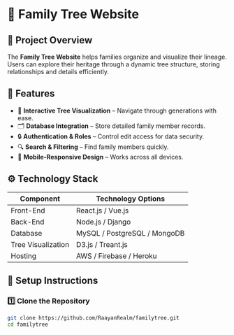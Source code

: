 # 🌳 Family Tree Website

## 📝 Project Overview
The **Family Tree Website** helps families organize and visualize their lineage. Users can explore their heritage through a dynamic tree structure, storing relationships and details efficiently.

## 🚀 Features
- 📍 **Interactive Tree Visualization** – Navigate through generations with ease.
- 🗂 **Database Integration** – Store detailed family member records.
- 🔒 **Authentication & Roles** – Control edit access for data security.
- 🔍 **Search & Filtering** – Find family members quickly.
- 📱 **Mobile-Responsive Design** – Works across all devices.

## ⚙️ Technology Stack
| Component     | Technology Options |
|--------------|-------------------|
| Front-End    | React.js / Vue.js |
| Back-End     | Node.js / Django  |
| Database     | MySQL / PostgreSQL / MongoDB |
| Tree Visualization | D3.js / Treant.js |
| Hosting      | AWS / Firebase / Heroku |

## 🔨 Setup Instructions
### **1️⃣ Clone the Repository**
```bash
git clone https://github.com/RaayanRealm/familytree.git
cd familytree